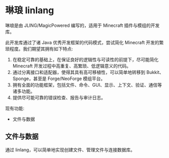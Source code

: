 # 琳琅 linlang
琳琅是由 JLING/MagicPowered 编写的，适用于 Minecraft 插件与模组的开发库。

此开发库通过了诸 Java 优秀开发框架的代码模式，尝试简化 Minecraft 开发的繁琐程度。我们期望其拥有如下特点:
1. 在稳定可靠的基础上，在保证良好的逻辑性与可读性的前提下，尽可能简化 Minecraft 开发过程中高重复、高繁琐、低逻辑意义的代码。
2. 通过分离接口和适配器，使得其具有高可移植性，可以简单地转移到 Bukkit、Sponge，甚至是 Forge/NeoForge 模组平台。
3. 拥有全面的功能框架，包括文件、命令、GUI、显示、上下文、验证、通信等诸多功能。
4. 提供尽可能可靠的错误检查、报告与审计日志。

现有功能:
- 文件与数据

## 文件与数据
通过 linlang，可以简单地实现创建文件、管理文件与连接数据库。
